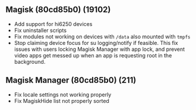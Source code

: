 ## Magisk (80cd85b0) (19102)
- Add support for hi6250 devices
- Fix uninstaller scripts
- Fix modules not working on devices with `/data` also mounted with `tmpfs`
- Stop claiming device focus for su logging/notify if feasible.
This fix issues with users locking Magisk Manager with app lock, and prevent
video apps get messed up when an app is requesting root in the background.

## Magisk Manager (80cd85b0) (211)
- Fix locale settings not working properly
- Fix MagiskHide list not properly sorted
